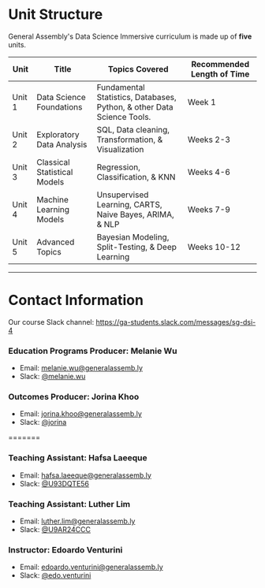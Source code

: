 <a id='structure'></a>
# Unit Structure

General Assembly's Data Science Immersive curriculum is made up of **five** units.

| Unit   | Title  | Topics Covered  | Recommended Length of Time | 
| ---    | ---    |  ---    | ---    |
| Unit 1 | Data Science Foundations       | Fundamental Statistics, Databases, Python, & other Data Science Tools. | Week 1  |
| Unit 2 | Exploratory Data Analysis      | SQL, Data cleaning, Transformation, & Visualization | Weeks 2-3  | 
| Unit 3 | Classical Statistical Models   | Regression, Classification, & KNN | Weeks 4-6  | 
| Unit 4 | Machine Learning Models        | Unsupervised Learning, CARTS, Naive Bayes, ARIMA, & NLP | Weeks 7-9  | 
| Unit 5 | Advanced Topics                | Bayesian Modeling, Split-Testing, & Deep Learning | Weeks 10-12  | 

---

# Contact Information
Our course Slack channel: https://ga-students.slack.com/messages/sg-dsi-4 

### Education Programs Producer: Melanie Wu
* Email: melanie.wu@generalassemb.ly</br>
* Slack: [@melanie.wu](https://ga-students.slack.com/messages/@melanie.wu)</br>

### Outcomes Producer: Jorina Khoo
* Email: jorina.khoo@generalassemb.ly</br>
* Slack: [@jorina](https://ga-students.slack.com/messages/@jorina)</br>

=======
### Teaching Assistant: Hafsa Laeeque
* Email: hafsa.laeeque@generalassemb.ly</br>
* Slack: [@U93DQTE56](https://ga-students.slack.com/messages/@U93DQTE56)</br>

### Teaching Assistant: Luther Lim
* Email: luther.lim@generalassemb.ly</br>
* Slack: [@U9AR24CCC](https://ga-students.slack.com/messages/@U9AR24CCC)</br>


### Instructor: Edoardo Venturini
* Email: edoardo.venturini@generalassemb.ly</br>
* Slack: [@edo.venturini](https://ga-students.slack.com/messages/@edo.venturini)</br>
